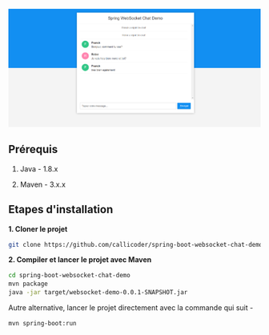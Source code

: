 ![App Screenshot](screenshot.png)

## Prérequis

1. Java - 1.8.x

2. Maven - 3.x.x

## Etapes d'installation

**1. Cloner le projet**

```bash
git clone https://github.com/callicoder/spring-boot-websocket-chat-demo.git
```

**2. Compiler et lancer le projet avec Maven**

```bash
cd spring-boot-websocket-chat-demo
mvn package
java -jar target/websocket-demo-0.0.1-SNAPSHOT.jar
```

Autre alternative, lancer le projet directement avec la commande qui suit -

```bash
mvn spring-boot:run
```


